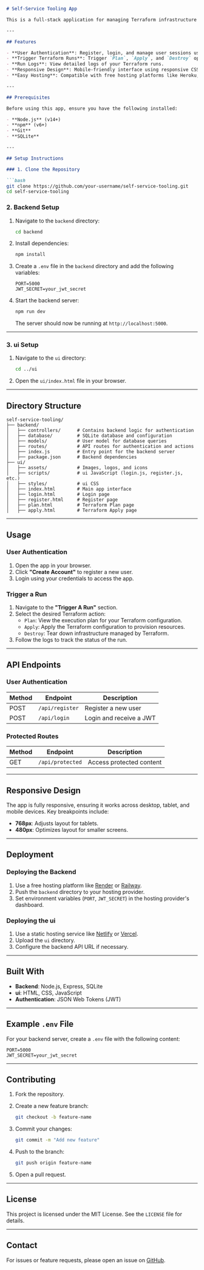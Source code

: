 ```markdown
# Self-Service Tooling App

This is a full-stack application for managing Terraform infrastructure runs and user authentication. It allows users to trigger Terraform actions like `Plan`, `Apply`, and `Destroy` through a responsive interface. The app is built with **Node.js**, **Express**, and **SQLite** for the backend, and vanilla **HTML**, **CSS**, and **JavaScript** for the ui.

---

## Features

- **User Authentication**: Register, login, and manage user sessions using JSON Web Tokens (JWT).
- **Trigger Terraform Runs**: Trigger `Plan`, `Apply`, and `Destroy` operations.
- **Run Logs**: View detailed logs of your Terraform runs.
- **Responsive Design**: Mobile-friendly interface using responsive CSS.
- **Easy Hosting**: Compatible with free hosting platforms like Heroku, Railway, and Render.

---

## Prerequisites

Before using this app, ensure you have the following installed:

- **Node.js** (v14+)
- **npm** (v6+)
- **Git**
- **SQLite**

---

## Setup Instructions

### 1. Clone the Repository

```bash
git clone https://github.com/your-username/self-service-tooling.git
cd self-service-tooling
```

### 2. Backend Setup

1. Navigate to the `backend` directory:

   ```bash
   cd backend
   ```

2. Install dependencies:

   ```bash
   npm install
   ```

3. Create a `.env` file in the `backend` directory and add the following variables:

   ```env
   PORT=5000
   JWT_SECRET=your_jwt_secret
   ```

4. Start the backend server:

   ```bash
   npm run dev
   ```

   The server should now be running at `http://localhost:5000`.

---

### 3. ui Setup

1. Navigate to the `ui` directory:

   ```bash
   cd ../ui
   ```

2. Open the `ui/index.html` file in your browser.

---

## Directory Structure

```plaintext
self-service-tooling/
├── backend/
│   ├── controllers/      # Contains backend logic for authentication
│   ├── database/         # SQLite database and configuration
│   ├── models/           # User model for database queries
│   ├── routes/           # API routes for authentication and actions
│   ├── index.js          # Entry point for the backend server
│   ├── package.json      # Backend dependencies
├── ui/
│   ├── assets/           # Images, logos, and icons
│   ├── scripts/          # ui JavaScript (login.js, register.js, etc.)
│   ├── styles/           # ui CSS
│   ├── index.html        # Main app interface
│   ├── login.html        # Login page
│   ├── register.html     # Register page
│   ├── plan.html         # Terraform Plan page
│   ├── apply.html        # Terraform Apply page
```

---

## Usage

### User Authentication

1. Open the app in your browser.
2. Click **"Create Account"** to register a new user.
3. Login using your credentials to access the app.

### Trigger a Run

1. Navigate to the **"Trigger A Run"** section.
2. Select the desired Terraform action:
   - `Plan`: View the execution plan for your Terraform configuration.
   - `Apply`: Apply the Terraform configuration to provision resources.
   - `Destroy`: Tear down infrastructure managed by Terraform.
3. Follow the logs to track the status of the run.

---

## API Endpoints

### User Authentication

| Method | Endpoint       | Description                |
|--------|----------------|----------------------------|
| POST   | `/api/register` | Register a new user        |
| POST   | `/api/login`    | Login and receive a JWT    |

### Protected Routes

| Method | Endpoint          | Description                |
|--------|-------------------|----------------------------|
| GET    | `/api/protected`  | Access protected content   |

---

## Responsive Design

The app is fully responsive, ensuring it works across desktop, tablet, and mobile devices. Key breakpoints include:

- **768px**: Adjusts layout for tablets.
- **480px**: Optimizes layout for smaller screens.

---

## Deployment

### Deploying the Backend

1. Use a free hosting platform like [Render](https://render.com) or [Railway](https://railway.app).
2. Push the `backend` directory to your hosting provider.
3. Set environment variables (`PORT`, `JWT_SECRET`) in the hosting provider's dashboard.

### Deploying the ui

1. Use a static hosting service like [Netlify](https://www.netlify.com) or [Vercel](https://vercel.com).
2. Upload the `ui` directory.
3. Configure the backend API URL if necessary.

---

## Built With

- **Backend**: Node.js, Express, SQLite
- **ui**: HTML, CSS, JavaScript
- **Authentication**: JSON Web Tokens (JWT)

---

## Example `.env` File

For your backend server, create a `.env` file with the following content:

```env
PORT=5000
JWT_SECRET=your_jwt_secret
```

---

## Contributing

1. Fork the repository.
2. Create a new feature branch:

   ```bash
   git checkout -b feature-name
   ```

3. Commit your changes:

   ```bash
   git commit -m "Add new feature"
   ```

4. Push to the branch:

   ```bash
   git push origin feature-name
   ```

5. Open a pull request.

---

## License

This project is licensed under the MIT License. See the `LICENSE` file for details.

---

## Contact

For issues or feature requests, please open an issue on [GitHub](https://github.com/labenagha/self-service-tooling).
